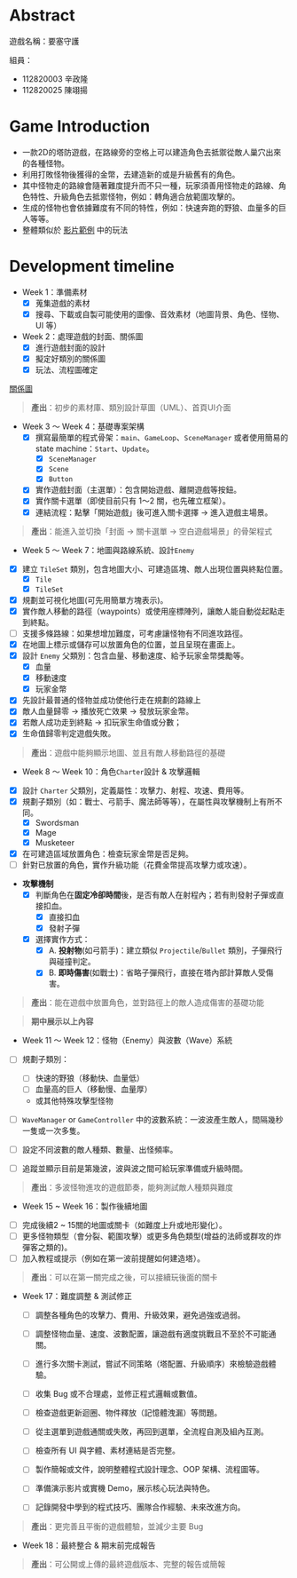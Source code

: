 # Abstract

遊戲名稱：要塞守護

組員：

- 112820003 辛政隆
- 112820025 陳翊揚

# Game Introduction

- 一款2D的塔防遊戲，在路線旁的空格上可以建造角色去抵禦從敵人巢穴出來的各種怪物。
- 利用打敗怪物後獲得的金幣，去建造新的或是升級舊有的角色。
- 其中怪物走的路線會隨著難度提升而不只一種，玩家須善用怪物走的路線、角色特性、升級角色去抵禦怪物，例如：轉角適合放範圍攻擊的。
- 生成的怪物也會依據難度有不同的特性，例如：快速奔跑的野狼、血量多的巨人等等。
- 整體類似於
[影片範例](https://youtu.be/EhZvFySWthI?si=6EFd8ik-wV1OvLYg&t=383)
中的玩法
# Development timeline

- Week 1：準備素材
  - [x] 蒐集遊戲的素材
  - [x] 搜尋、下載或自製可能使用的圖像、音效素材（地圖背景、角色、怪物、UI 等）

- Week 2：處理遊戲的封面、關係圖
  - [x] 進行遊戲封面的設計
  - [x] 擬定好類別的關係圖
  - [x] 玩法、流程圖確定

[關係圖](https://docs.google.com/presentation/d/1LRtJiim9SSzsJNoMbAs_67hvLgeZrJg3lfTV078n47Q/edit?usp=sharing)
> **產出**：初步的素材庫、類別設計草圖（UML）、首頁UI介面



- Week 3 ～ Week 4：基礎專案架構
  - [x] 撰寫最簡單的程式骨架：`main`、`GameLoop`、`SceneManager` 或者使用簡易的 state machine：`Start`、`Update`。
    - [x] `SceneManager`
    - [x] `Scene`
    - [x] `Button`
  - [x] 實作遊戲封面（主選單）：包含開始遊戲、離開遊戲等按鈕。
  - [x] 實作關卡選單（即使目前只有 1～2 關，也先確立框架）。
  - [x] 連結流程：點擊「開始遊戲」後可進入關卡選擇 → 進入遊戲主場景。

>  **產出**：能進入並切換「封面 → 關卡選單 → 空白遊戲場景」的骨架程式

- Week 5 ～ Week 7：地圖與路線系統、設計`Enemy`
- [x] 建立 `TileSet` 類別，包含地圖大小、可建造區塊、敵人出現位置與終點位置。
  - [x] `Tile`
  - [x] `TileSet`
- [x] 規劃並可視化地圖(可先用簡單方塊表示)。
- [x] 實作敵人移動的路徑（waypoints）或使用座標陣列，讓敵人能自動從起點走到終點。
- [ ] 支援多條路線：如果想增加難度，可考慮讓怪物有不同進攻路徑。
- [x] 在地圖上標示或儲存可以放置角色的位置，並且呈現在畫面上。
- [x] 設計 `Enemy` 父類別：包含血量、移動速度、給予玩家金幣獎勵等。
  - [x] 血量
  - [x] 移動速度
  - [x] 玩家金幣
- [x] 先設計最普通的怪物並成功使他行走在規劃的路線上
- [x] 敵人血量歸零 → 播放死亡效果 → 發放玩家金幣。
- [x] 若敵人成功走到終點 → 扣玩家生命值或分數；
- [x] 生命值歸零判定遊戲失敗。

> **產出**：遊戲中能夠顯示地圖、並且有敵人移動路徑的基礎

- Week 8 ～ Week 10：角色`Charter`設計 & 攻擊邏輯
- [x] 設計 `Charter` 父類別，定義屬性：攻擊力、射程、攻速、費用等。
- [x] 規劃子類別（如：戰士、弓箭手、魔法師等等），在屬性與攻擊機制上有所不同。
  - [x] Swordsman
  - [x] Mage
  - [x] Musketeer
- [x] 在可建造區域放置角色：檢查玩家金幣是否足夠。
- [ ] 針對已放置的角色，實作升級功能（花費金幣提高攻擊力或攻速）。
- **攻擊機制**
  - [x] 判斷角色在**固定冷卻時間**後，是否有敵人在射程內；若有則發射子彈或直接扣血。
    - [x] 直接扣血
    - [x] 發射子彈
  - [x] 選擇實作方式：
    - [x] A. **投射物**(如弓箭手)：建立類似 `Projectile`/`Bullet` 類別，子彈飛行與碰撞判定。
    - [x] B. **即時傷害**(如戰士)：省略子彈飛行，直接在塔內部計算敵人受傷害。
> **產出**：能在遊戲中放置角色，並對路徑上的敵人造成傷害的基礎功能

> **期中展示以上內容**

- Week 11 ～ Week 12：怪物（Enemy）與波數（Wave）系統
- [ ] 規劃子類別：
  - [ ] 快速的野狼（移動快、血量低）
  - [ ] 血量高的巨人（移動慢、血量厚）
  - 或其他特殊攻擊型怪物
- [ ] `WaveManager` or `GameController` 中的波數系統：一波波產生敵人，間隔幾秒一隻或一次多隻。
- [ ] 設定不同波數的敵人種類、數量、出怪頻率。
- [ ] 追蹤並顯示目前是第幾波，波與波之間可給玩家準備或升級時間。


> **產出**：多波怪物進攻的遊戲節奏，能夠測試敵人種類與難度

- Week 15 ~ Week 16：製作後續地圖
- [ ] 完成後續2 ~ 15關的地圖或關卡（如難度上升或地形變化）。
- [ ] 更多怪物類型（會分裂、範圍攻擊）或更多角色類型(增益的法師或群攻的炸彈客之類的)。
- [ ] 加入教程或提示（例如在第一波前提醒如何建造塔）。

> **產出**：可以在第一關完成之後，可以接續玩後面的關卡




- Week 17：難度調整 & 測試修正
  - [ ] 調整各種角色的攻擊力、費用、升級效果，避免過強或過弱。
  - [ ] 調整怪物血量、速度、波數配置，讓遊戲有適度挑戰且不至於不可能通關。

  - [ ] 進行多次關卡測試，嘗試不同策略（塔配置、升級順序）來檢驗遊戲體驗。
  - [ ] 收集 Bug 或不合理處，並修正程式邏輯或數值。

  - [ ] 檢查遊戲更新迴圈、物件釋放（記憶體洩漏）等問題。
  - [ ] 從主選單到遊戲通關或失敗，再回到選單，全流程自測及組內互測。
  - [ ] 檢查所有 UI 與字體、素材連結是否完整。
  - [ ] 製作簡報或文件，說明整體程式設計理念、OOP 架構、流程圖等。
  - [ ] 準備演示影片或實機 Demo，展示核心玩法與特色。
  - [ ] 記錄開發中學到的程式技巧、團隊合作經驗、未來改進方向。

> **產出**：更完善且平衡的遊戲體驗，並減少主要 Bug

- Week 18：最終整合 & 期末前完成報告

> **產出**：可公開或上傳的最終遊戲版本、完整的報告或簡報

